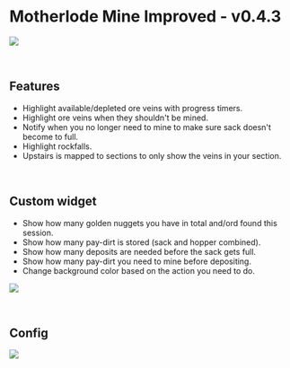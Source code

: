 # Motherlode Mine Improved - v0.4.3
![](img/motherlode.png)

<br>

## Features
* Highlight available/depleted ore veins with progress timers.
* Highlight ore veins when they shouldn't be mined.
* Notify when you no longer need to mine to make sure sack doesn't become to full.
* Highlight rockfalls.
* Upstairs is mapped to sections to only show the veins in your section.

<br>

## Custom widget
* Show how many golden nuggets you have in total and/ord found this session.
* Show how many pay-dirt is stored (sack and hopper combined).
* Show how many deposits are needed before the sack gets full.
* Show how many pay-dirt you need to mine before depositing.
* Change background color based on the action you need to do.

![](img/widget.png)

<br>

## Config
![](img/config.png)